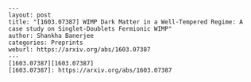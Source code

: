     ---
    layout: post
    title: "[1603.07387] WIMP Dark Matter in a Well-Tempered Regime: A case study on Singlet-Doublets Fermionic WIMP"
    author: Shankha Banerjee
    categories: Preprints
    weburl: https://arxiv.org/abs/1603.07387
    ---
    [1603.07387][1603.07387]
    [1603.07387]: https://arxiv.org/abs/1603.07387
